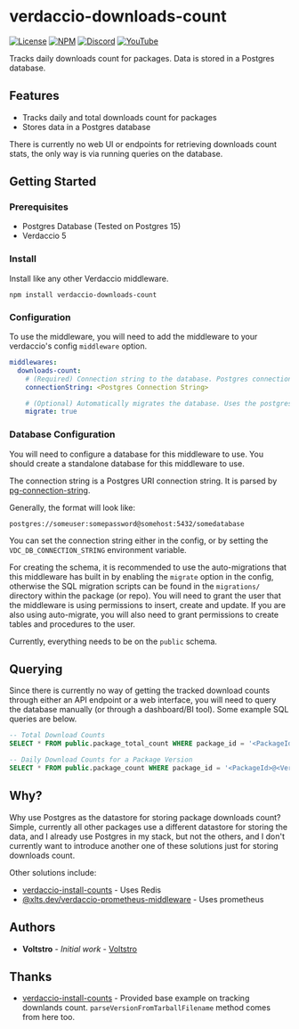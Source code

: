 # verdaccio-downloads-count

[![License](https://img.shields.io/github/license/voltstro/verdaccio-downloads-count.svg)](https://github.com/Voltstro/verdaccio-downloads-count/blob/master/LICENSE.md)
[![NPM](https://img.shields.io/npm/v/verdaccio-downloads-count)](https://www.npmjs.com/package/verdaccio-downloads-count)
[![Discord](https://img.shields.io/badge/Discord-Voltstro-7289da.svg?logo=discord)](https://discord.voltstro.dev) 
[![YouTube](https://img.shields.io/badge/Youtube-Voltstro-red.svg?logo=youtube)](https://www.youtube.com/Voltstro)

Tracks daily downloads count for packages. Data is stored in a Postgres database.

## Features

- Tracks daily and total downloads count for packages
- Stores data in a Postgres database

There is currently no web UI or endpoints for retrieving downloads count stats, the only way is via running queries on the database.

## Getting Started

### Prerequisites

- Postgres Database (Tested on Postgres 15)
- Verdaccio 5

### Install

Install like any other Verdaccio middleware.

```
npm install verdaccio-downloads-count
```

### Configuration

To use the middleware, you will need to add the middleware to your verdaccio's config `middleware` option.

```yaml
middlewares:
  downloads-count:
    # (Required) Connection string to the database. Postgres connection URI. Can also be set by VDC_DB_CONNECTION_STRING env
    connectionString: <Postgres Connection String>

    # (Optional) Automatically migrates the database. Uses the postgres-migrations package for handling migrations. 
    migrate: true

```

### Database Configuration

You will need to configure a database for this middleware to use. You should create a standalone database for this middleware to use.

The connection string is a Postgres URI connection string. It is parsed by [pg-connection-string](https://github.com/brianc/node-postgres/blob/master/packages/pg-connection-string/README.md).

Generally, the format will look like:

```
postgres://someuser:somepassword@somehost:5432/somedatabase
```

You can set the connection string either in the config, or by setting the `VDC_DB_CONNECTION_STRING` environment variable.

For creating the schema, it is recommended to use the auto-migrations that this middleware has built in by enabling the `migrate` option in the config, otherwise the SQL migration scripts can be found in the `migrations/` directory within the package (or repo). You will need to grant the user that the middleware is using permissions to insert, create and update. If you are also using auto-migrate, you will also need to grant permissions to create tables and procedures to the user.

Currently, everything needs to be on the `public` schema.

## Querying

Since there is currently no way of getting the tracked download counts through either an API endpoint or a web interface, you will need to query the database manually (or through a dashboard/BI tool). Some example SQL queries are below.

```sql
-- Total Download Counts
SELECT * FROM public.package_total_count WHERE package_id = '<PackageId>';

-- Daily Download Counts for a Package Version
SELECT * FROM public.package_count WHERE package_id = '<PackageId>@<Version>';
```

## Why?

Why use Postgres as the datastore for storing package downloads count? Simple, currently all other packages use a different datastore for storing the data, and I already use Postgres in my stack, but not the others, and I don't currently want to introduce another one of these solutions just for storing downloads count.

Other solutions include:

- [verdaccio-install-counts](https://www.npmjs.com/package/verdaccio-install-counts) - Uses Redis
- [@xlts.dev/verdaccio-prometheus-middleware](https://www.npmjs.com/package/@xlts.dev/verdaccio-prometheus-middleware) - Uses prometheus

## Authors

* **Voltstro** - *Initial work* - [Voltstro](https://github.com/Voltstro)

## Thanks

- [verdaccio-install-counts](https://www.npmjs.com/package/verdaccio-install-counts) - Provided base example on tracking downlands count. `parseVersionFromTarballFilename` method comes from here too.
